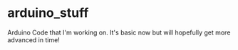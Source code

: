 arduino_stuff
=============

Arduino Code that I'm working on. It's basic now but will hopefully get more advanced in time!
